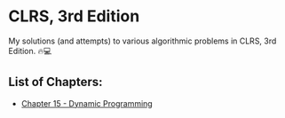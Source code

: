 # CLRS, 3rd Edition

My solutions (and attempts) to various algorithmic problems in CLRS, 3rd Edition. 🔥💻

## List of Chapters:

- [Chapter 15 - Dynamic Programming](https://github.com/pranjalverma/CLRS/tree/master/15.%20Dynamic%20Programming)
